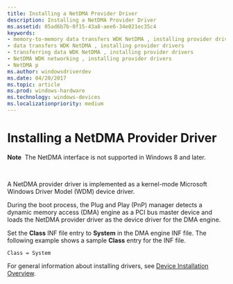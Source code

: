 ```yaml
---
title: Installing a NetDMA Provider Driver
description: Installing a NetDMA Provider Driver
ms.assetid: 05ad6b7b-0f15-43a8-aee6-34e021ec35c4
keywords:
- memory-to-memory data transfers WDK NetDMA , installing provider drivers
- data transfers WDK NetDMA , installing provider drivers
- transferring data WDK NetDMA , installing provider drivers
- NetDMA WDK networking , installing provider drivers
- NetDMA p
ms.author: windowsdriverdev
ms.date: 04/20/2017
ms.topic: article
ms.prod: windows-hardware
ms.technology: windows-devices
ms.localizationpriority: medium
---
```


# Installing a NetDMA Provider Driver


**Note**  The NetDMA interface is not supported in Windows 8 and later.

 




A NetDMA provider driver is implemented as a kernel-mode Microsoft Windows Driver Model (WDM) device driver.

During the boot process, the Plug and Play (PnP) manager detects a dynamic memory access (DMA) engine as a PCI bus master device and loads the NetDMA provider driver as the device driver for the DMA engine.

Set the **Class** INF file entry to **System** in the DMA engine INF file. The following example shows a sample **Class** entry for the INF file.

```
Class = System
```

For general information about installing drivers, see [Device Installation Overview](https://msdn.microsoft.com/library/windows/hardware/ff549455).

 

 





